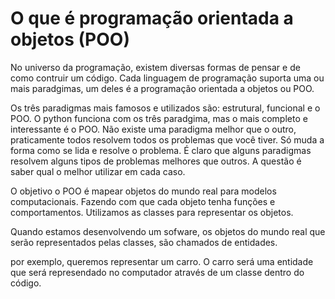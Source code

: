 # O que é programação orientada a objetos (POO)

No universo da programação, existem diversas formas de pensar e de como contruir um código. Cada linguagem de programação suporta uma ou mais paradgimas, um deles é a programação orientada a objetos ou POO. 

Os três paradigmas mais famosos e utilizados são: estrutural, funcional e o POO. O python funciona com os três paradgima, mas o mais completo e interessante é o POO. Não existe uma paradigma melhor que o outro, praticamente todos resolvem todos os problemas que você tiver. Só muda a forma como se lida e resolve o problema. É claro que alguns paradigmas resolvem alguns tipos de problemas melhores que outros. A questão é saber qual o melhor utilizar em cada caso.

O objetivo o POO é mapear objetos do mundo real para modelos computacionais. Fazendo com que cada objeto tenha funções e comportamentos. Utilizamos as classes para representar os objetos.

Quando estamos desenvolvendo um sofware, os objetos do mundo real que serão representados pelas classes, são chamados de entidades. 

por exemplo, queremos representar um carro. O carro será uma entidade que será represendado no computador através de um classe dentro do código.
